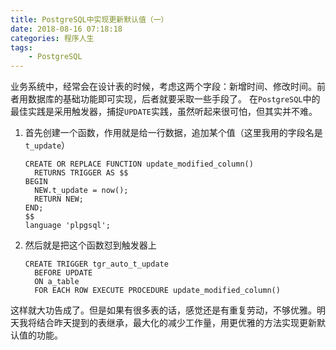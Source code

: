 ```yaml
---
title: PostgreSQL中实现更新默认值（一）
date: 2018-08-16 07:18:18
categories: 程序人生
tags:
    - PostgreSQL
---
```

业务系统中，经常会在设计表的时候，考虑这两个字段：新增时间、修改时间。前者用数据库的基础功能即可实现，后者就要采取一些手段了。
在`PostgreSQL`中的最佳实践是采用触发器，捕捉`UPDATE`实践，虽然听起来很可怕，但其实并不难。
1. 首先创建一个函数，作用就是给一行数据，追加某个值（这里我用的字段名是`t_update`）
    
    ```
    CREATE OR REPLACE FUNCTION update_modified_column()
      RETURNS TRIGGER AS $$
    BEGIN
      NEW.t_update = now();
      RETURN NEW;
    END;
    $$
    language 'plpgsql';
    ```
    
2. 然后就是把这个函数怼到触发器上
    
    ```
    CREATE TRIGGER tgr_auto_t_update
      BEFORE UPDATE
      ON a_table
      FOR EACH ROW EXECUTE PROCEDURE update_modified_column()
    ```
    
这样就大功告成了。但是如果有很多表的话，感觉还是有重复劳动，不够优雅。明天我将结合昨天提到的表继承，最大化的减少工作量，用更优雅的方法实现更新默认值的功能。